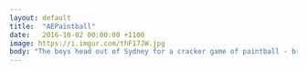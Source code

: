 ```yaml
---
layout: default
title:  "AEPaintball"
date:   2016-10-02 00:00:00 +1100
image: https://i.imgur.com/thF17JW.jpg
body: "The boys head out of Sydney for a cracker game of paintball - brother against brother!"
---
```

